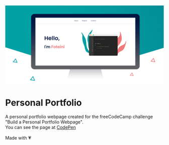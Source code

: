 ![Personal Portfolio Webpage](images/personalPortfolio.jpg)

# Personal Portfolio
A personal portfolio webpage created for the freeCodeCamp challenge "Build a Personal Portfolio Webpage".<br/>
You can see the page at [CodePen](https://codepen.io/Rufai5)<br/><br/>
Made with :heartpulse:
